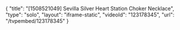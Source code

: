{
    "title": "[1508521049] Sevilla Silver Heart Station Choker Necklace",
    "type": "solo",
    "layout": "iframe-static",
    "videoId": "123178345",
    "url": "\/tvpembed\/123178345"
}